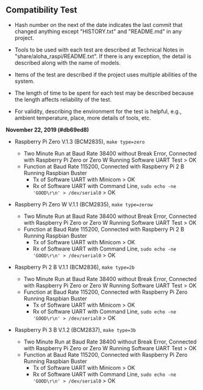 ## Compatibility Test

* Hash number on the next of the date indicates the last commit that changed anything except "HISTORY.txt" and "README.md" in any project.

* Tools to be used with each test are described at Technical Notes in "share/aloha_raspi/README.txt". If there is any exception, the detail is described along with the name of models.

* Items of the test are described if the project uses multiple abilities of the system.

* The length of time to be spent for each test may be described because the length affects reliability of the test.

* For validity, describing the environment for the test is helpful, e.g., ambient temperature, place, more details of tools, etc.

**November 22, 2019 (#db69ed8)**

* Raspberry Pi Zero V.1.3 (BCM2835), `make type=zero`
	* Two Minute Run at Baud Rate 38400 without Break Error, Connected with Raspberry Pi Zero or Zero W Running Software UART Test > OK
	* Function at Baud Rate 115200, Connected with Raspberry Pi 2 B Running Raspbian Buster
		* Tx of Software UART with Minicom > OK
		* Rx of Software UART with Command Line, `sudo echo -ne 'GOOD\r\n' > /dev/serial0` > OK

* Raspberry Pi Zero W V.1.1 (BCM2835), `make type=zerow`
	* Two Minute Run at Baud Rate 38400 without Break Error, Connected with Raspberry Pi Zero or Zero W Running Software UART Test > OK
	* Function at Baud Rate 115200, Connected with Raspberry Pi 2 B Running Raspbian Buster
		* Tx of Software UART with Minicom > OK
		* Rx of Software UART with Command Line, `sudo echo -ne 'GOOD\r\n' > /dev/serial0` > OK

* Raspberry Pi 2 B V.1.1 (BCM2836), `make type=2b`
	* Two Minute Run at Baud Rate 38400 without Break Error, Connected with Raspberry Pi Zero or Zero W Running Software UART Test > OK
	* Function at Baud Rate 115200, Connected with Raspberry Pi Zero Running Raspbian Buster
		* Tx of Software UART with Minicom > OK
		* Rx of Software UART with Command Line, `sudo echo -ne 'GOOD\r\n' > /dev/serial0` > OK

* Raspberry Pi 3 B V.1.2 (BCM2837), `make type=3b`
	* Two Minute Run at Baud Rate 38400 without Break Error, Connected with Raspberry Pi Zero or Zero W Running Software UART Test > OK
	* Function at Baud Rate 115200, Connected with Raspberry Pi Zero Running Raspbian Buster
		* Tx of Software UART with Minicom > OK
		* Rx of Software UART with Command Line, `sudo echo -ne 'GOOD\r\n' > /dev/serial0` > OK
